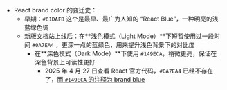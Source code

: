 - React brand color 的变迁史：
	- 早期：`#61DAFB`	这个是最早、最广为人知的 “React Blue”，一种明亮的浅蓝绿色调
	- [新版文档站](https://react.dev/)上线后：在**浅色模式（Light Mode）**下短暂使用过一段时间 `#0A7EA4` ，更深一点的蓝绿色，用来提升浅色背景下的对比度
		- 在**深色模式（Dark Mode）**下使用 `#149ECA`，稍微更亮，保证在深色背景上可读性更好
			- 2025 年 4 月 27 日查看 React 官方代码，`#0A7EA4` 已经不存在了，[而 `#149ECA` 的注释为 brand blue](https://github.com/facebook/react/blob/c498bfce8b9baa3dd21bd0d5124eb3a4549886f1/compiler/apps/playground/colors.js#L48)